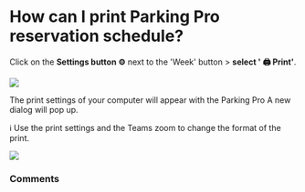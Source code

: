 # How can I print Parking Pro reservation schedule?

<p class="no-margin">Click on the <b>Settings button ⚙️</b> next to the 'Week' button &gt; <b>select ' 🖨️ Print'</b>. </p>
<p class="no-margin"></p>
<div class="intercom-container"><img src="https://downloads.intercomcdn.com/i/o/824222045/290313fcf241a9221464b7cc/1.png"></div><p class="no-margin">The print settings of your computer will appear with the Parking Pro A new dialog will pop up.</p>
<p class="no-margin"></p>
<p class="no-margin">ℹ️ Use the print settings and the Teams zoom to change the format of the print.</p>
<p class="no-margin"></p>
<div class="intercom-container"><img src="https://downloads.intercomcdn.com/i/o/824226318/738f7ebaaf2d12622424df96/Parking+Pro+print.png"></div>

### Comments

<Commentaire />